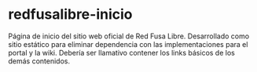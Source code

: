 redfusalibre-inicio
============

Página de inicio del sitio web oficial de Red Fusa Libre.
Desarrollado como sitio estático para eliminar dependencia con las implementaciones para el portal y la wiki.
Debería ser llamativo contener los links básicos de los demás contenidos.
